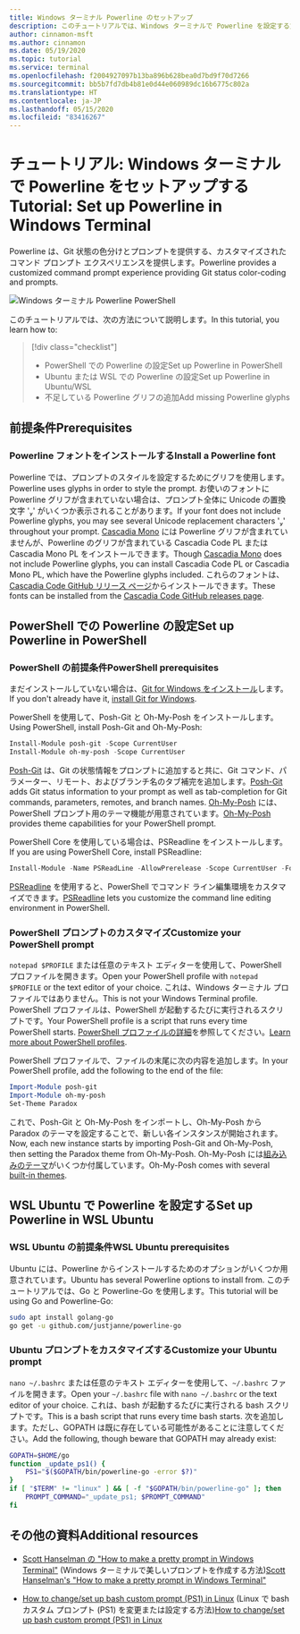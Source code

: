 ```yaml
---
title: Windows ターミナル Powerline のセットアップ
description: このチュートリアルでは、Windows ターミナルで Powerline を設定する方法について説明します。
author: cinnamon-msft
ms.author: cinnamon
ms.date: 05/19/2020
ms.topic: tutorial
ms.service: terminal
ms.openlocfilehash: f2004927097b13ba896b628bea0d7bd9f70d7266
ms.sourcegitcommit: bb5b7fd7db4b81e0d44e060989dc16b6775c802a
ms.translationtype: HT
ms.contentlocale: ja-JP
ms.lasthandoff: 05/15/2020
ms.locfileid: "83416267"
---
```

# <a name="tutorial-set-up-powerline-in-windows-terminal"></a><span data-ttu-id="6892a-103">チュートリアル: Windows ターミナルで Powerline をセットアップする</span><span class="sxs-lookup"><span data-stu-id="6892a-103">Tutorial: Set up Powerline in Windows Terminal</span></span>

<span data-ttu-id="6892a-104">Powerline は、Git 状態の色分けとプロンプトを提供する、カスタマイズされたコマンド プロンプト エクスペリエンスを提供します。</span><span class="sxs-lookup"><span data-stu-id="6892a-104">Powerline provides a customized command prompt experience providing Git status color-coding and prompts.</span></span>

![Windows ターミナル Powerline PowerShell](./../images/powerline-powershell.png)

<span data-ttu-id="6892a-106">このチュートリアルでは、次の方法について説明します。</span><span class="sxs-lookup"><span data-stu-id="6892a-106">In this tutorial, you learn how to:</span></span>

> [!div class="checklist"]
> * <span data-ttu-id="6892a-107">PowerShell での Powerline の設定</span><span class="sxs-lookup"><span data-stu-id="6892a-107">Set up Powerline in PowerShell</span></span>
> * <span data-ttu-id="6892a-108">Ubuntu または WSL での Powerline の設定</span><span class="sxs-lookup"><span data-stu-id="6892a-108">Set up Powerline in Ubuntu/WSL</span></span>
> * <span data-ttu-id="6892a-109">不足している Powerline グリフの追加</span><span class="sxs-lookup"><span data-stu-id="6892a-109">Add missing Powerline glyphs</span></span>

## <a name="prerequisites"></a><span data-ttu-id="6892a-110">前提条件</span><span class="sxs-lookup"><span data-stu-id="6892a-110">Prerequisites</span></span>

### <a name="install-a-powerline-font"></a><span data-ttu-id="6892a-111">Powerline フォントをインストールする</span><span class="sxs-lookup"><span data-stu-id="6892a-111">Install a Powerline font</span></span>

<span data-ttu-id="6892a-112">Powerline では、プロンプトのスタイルを設定するためにグリフを使用します。</span><span class="sxs-lookup"><span data-stu-id="6892a-112">Powerline uses glyphs in order to style the prompt.</span></span> <span data-ttu-id="6892a-113">お使いのフォントに Powerline グリフが含まれていない場合は、プロンプト全体に Unicode の置換文字 '' がいくつか表示されることがあります。</span><span class="sxs-lookup"><span data-stu-id="6892a-113">If your font does not include Powerline glyphs, you may see several Unicode replacement characters '' throughout your prompt.</span></span> <span data-ttu-id="6892a-114">[Cascadia Mono](./../cascadia-code.md) には Powerline グリフが含まれていませんが、Powerline のグリフが含まれている Cascadia Code PL または Cascadia Mono PL をインストールできます。</span><span class="sxs-lookup"><span data-stu-id="6892a-114">Though [Cascadia Mono](./../cascadia-code.md) does not include Powerline glyphs, you can install Cascadia Code PL or Cascadia Mono PL, which have the Powerline glyphs included.</span></span> <span data-ttu-id="6892a-115">これらのフォントは、[Cascadia Code GitHub リリース ページ](https://github.com/microsoft/cascadia-code/releases)からインストールできます。</span><span class="sxs-lookup"><span data-stu-id="6892a-115">These fonts can be installed from the [Cascadia Code GitHub releases page](https://github.com/microsoft/cascadia-code/releases).</span></span>

## <a name="set-up-powerline-in-powershell"></a><span data-ttu-id="6892a-116">PowerShell での Powerline の設定</span><span class="sxs-lookup"><span data-stu-id="6892a-116">Set up Powerline in PowerShell</span></span>

### <a name="powershell-prerequisites"></a><span data-ttu-id="6892a-117">PowerShell の前提条件</span><span class="sxs-lookup"><span data-stu-id="6892a-117">PowerShell prerequisites</span></span>

<span data-ttu-id="6892a-118">まだインストールしていない場合は、[Git for Windows をインストール](https://git-scm.com/downloads)します。</span><span class="sxs-lookup"><span data-stu-id="6892a-118">If you don't already have it, [install Git for Windows](https://git-scm.com/downloads).</span></span>

<span data-ttu-id="6892a-119">PowerShell を使用して、Posh-Git と Oh-My-Posh をインストールします。</span><span class="sxs-lookup"><span data-stu-id="6892a-119">Using PowerShell, install Posh-Git and Oh-My-Posh:</span></span>

```powershell
Install-Module posh-git -Scope CurrentUser
Install-Module oh-my-posh -Scope CurrentUser
```

<span data-ttu-id="6892a-120">[Posh-Git](https://github.com/dahlbyk/posh-git) は、Git の状態情報をプロンプトに追加すると共に、Git コマンド、パラメーター、リモート、およびブランチ名のタブ補完を追加します。</span><span class="sxs-lookup"><span data-stu-id="6892a-120">[Posh-Git](https://github.com/dahlbyk/posh-git) adds Git status information to your prompt as well as tab-completion for Git commands, parameters, remotes, and branch names.</span></span> <span data-ttu-id="6892a-121">[Oh-My-Posh](https://github.com/JanDeDobbeleer/oh-my-posh) には、PowerShell プロンプト用のテーマ機能が用意されています。</span><span class="sxs-lookup"><span data-stu-id="6892a-121">[Oh-My-Posh](https://github.com/JanDeDobbeleer/oh-my-posh) provides theme capabilities for your PowerShell prompt.</span></span>

<span data-ttu-id="6892a-122">PowerShell Core を使用している場合は、PSReadline をインストールします。</span><span class="sxs-lookup"><span data-stu-id="6892a-122">If you are using PowerShell Core, install PSReadline:</span></span>

```powershell
Install-Module -Name PSReadLine -AllowPrerelease -Scope CurrentUser -Force -SkipPublisherCheck
```

<span data-ttu-id="6892a-123">[PSReadline](https://docs.microsoft.com/powershell/module/psreadline/?view=powershell-6) を使用すると、PowerShell でコマンド ライン編集環境をカスタマイズできます。</span><span class="sxs-lookup"><span data-stu-id="6892a-123">[PSReadline](https://docs.microsoft.com/powershell/module/psreadline/?view=powershell-6) lets you customize the command line editing environment in PowerShell.</span></span>

### <a name="customize-your-powershell-prompt"></a><span data-ttu-id="6892a-124">PowerShell プロンプトのカスタマイズ</span><span class="sxs-lookup"><span data-stu-id="6892a-124">Customize your PowerShell prompt</span></span>

<span data-ttu-id="6892a-125">`notepad $PROFILE` または任意のテキスト エディターを使用して、PowerShell プロファイルを開きます。</span><span class="sxs-lookup"><span data-stu-id="6892a-125">Open your PowerShell profile with `notepad $PROFILE` or the text editor of your choice.</span></span> <span data-ttu-id="6892a-126">これは、Windows ターミナル プロファイルではありません。</span><span class="sxs-lookup"><span data-stu-id="6892a-126">This is not your Windows Terminal profile.</span></span> <span data-ttu-id="6892a-127">PowerShell プロファイルは、PowerShell が起動するたびに実行されるスクリプトです。</span><span class="sxs-lookup"><span data-stu-id="6892a-127">Your PowerShell profile is a script that runs every time PowerShell starts.</span></span> <span data-ttu-id="6892a-128">[PowerShell プロファイルの詳細](https://docs.microsoft.com/powershell/module/microsoft.powershell.core/about/about_profiles?view=powershell-7)を参照してください。</span><span class="sxs-lookup"><span data-stu-id="6892a-128">[Learn more about PowerShell profiles](https://docs.microsoft.com/powershell/module/microsoft.powershell.core/about/about_profiles?view=powershell-7).</span></span>

<span data-ttu-id="6892a-129">PowerShell プロファイルで、ファイルの末尾に次の内容を追加します。</span><span class="sxs-lookup"><span data-stu-id="6892a-129">In your PowerShell profile, add the following to the end of the file:</span></span>

```powershell
Import-Module posh-git
Import-Module oh-my-posh
Set-Theme Paradox
```

<span data-ttu-id="6892a-130">これで、Posh-Git と Oh-My-Posh をインポートし、Oh-My-Posh から Paradox のテーマを設定することで、新しい各インスタンスが開始されます。</span><span class="sxs-lookup"><span data-stu-id="6892a-130">Now, each new instance starts by importing Posh-Git and Oh-My-Posh, then setting the Paradox theme from Oh-My-Posh.</span></span> <span data-ttu-id="6892a-131">Oh-My-Posh には[組み込みのテーマ](https://github.com/JanDeDobbeleer/oh-my-posh#themes)がいくつか付属しています。</span><span class="sxs-lookup"><span data-stu-id="6892a-131">Oh-My-Posh comes with several [built-in themes](https://github.com/JanDeDobbeleer/oh-my-posh#themes).</span></span>

## <a name="set-up-powerline-in-wsl-ubuntu"></a><span data-ttu-id="6892a-132">WSL Ubuntu で Powerline を設定する</span><span class="sxs-lookup"><span data-stu-id="6892a-132">Set up Powerline in WSL Ubuntu</span></span>

### <a name="wsl-ubuntu-prerequisites"></a><span data-ttu-id="6892a-133">WSL Ubuntu の前提条件</span><span class="sxs-lookup"><span data-stu-id="6892a-133">WSL Ubuntu prerequisites</span></span>

<span data-ttu-id="6892a-134">Ubuntu には、Powerline からインストールするためのオプションがいくつか用意されています。</span><span class="sxs-lookup"><span data-stu-id="6892a-134">Ubuntu has several Powerline options to install from.</span></span> <span data-ttu-id="6892a-135">このチュートリアルでは、Go と Powerline-Go を使用します。</span><span class="sxs-lookup"><span data-stu-id="6892a-135">This tutorial will be using Go and Powerline-Go:</span></span>

```bash
sudo apt install golang-go
go get -u github.com/justjanne/powerline-go
```

### <a name="customize-your-ubuntu-prompt"></a><span data-ttu-id="6892a-136">Ubuntu プロンプトをカスタマイズする</span><span class="sxs-lookup"><span data-stu-id="6892a-136">Customize your Ubuntu prompt</span></span>

<span data-ttu-id="6892a-137">`nano ~/.bashrc` または任意のテキスト エディターを使用して、`~/.bashrc` ファイルを開きます。</span><span class="sxs-lookup"><span data-stu-id="6892a-137">Open your `~/.bashrc` file with `nano ~/.bashrc` or the text editor of your choice.</span></span> <span data-ttu-id="6892a-138">これは、bash が起動するたびに実行される bash スクリプトです。</span><span class="sxs-lookup"><span data-stu-id="6892a-138">This is a bash script that runs every time bash starts.</span></span> <span data-ttu-id="6892a-139">次を追加します。ただし、GOPATH は既に存在している可能性があることに注意してください。</span><span class="sxs-lookup"><span data-stu-id="6892a-139">Add the following, though beware that GOPATH may already exist:</span></span>

```bash
GOPATH=$HOME/go
function _update_ps1() {
    PS1="$($GOPATH/bin/powerline-go -error $?)"
}
if [ "$TERM" != "linux" ] && [ -f "$GOPATH/bin/powerline-go" ]; then
    PROMPT_COMMAND="_update_ps1; $PROMPT_COMMAND"
fi
```

## <a name="additional-resources"></a><span data-ttu-id="6892a-140">その他の資料</span><span class="sxs-lookup"><span data-stu-id="6892a-140">Additional resources</span></span>

* <span data-ttu-id="6892a-141">[Scott Hanselman の "How to make a pretty prompt in Windows Terminal"](https://www.hanselman.com/blog/HowToMakeAPrettyPromptInWindowsTerminalWithPowerlineNerdFontsCascadiaCodeWSLAndOhmyposh.aspx) (Windows ターミナルで美しいプロンプトを作成する方法)</span><span class="sxs-lookup"><span data-stu-id="6892a-141">[Scott Hanselman's "How to make a pretty prompt in Windows Terminal"](https://www.hanselman.com/blog/HowToMakeAPrettyPromptInWindowsTerminalWithPowerlineNerdFontsCascadiaCodeWSLAndOhmyposh.aspx)</span></span>

* <span data-ttu-id="6892a-142">[How to change/set up bash custom prompt (PS1) in Linux](https://www.cyberciti.biz/tips/howto-linux-unix-bash-shell-setup-prompt.html) (Linux で bash カスタム プロンプト (PS1) を変更または設定する方法)</span><span class="sxs-lookup"><span data-stu-id="6892a-142">[How to change/set up bash custom prompt (PS1) in Linux](https://www.cyberciti.biz/tips/howto-linux-unix-bash-shell-setup-prompt.html)</span></span>
